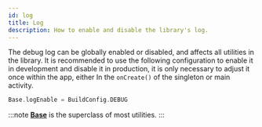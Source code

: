 ```yaml
---
id: log
title: Log
description: How to enable and disable the library's log.
---
```


The debug log can be globally enabled or disabled, and affects all utilities in the library. It is recommended to use the following configuration to
enable it in development and disable it in production, it is only necessary to adjust it once within the app, either In the `onCreate()` of the 
singleton or main activity.
```kotlin
Base.logEnable = BuildConfig.DEBUG
```
:::note
<a href="/reference/-android%20-utils/com.jeovanimartinez.androidutils/-base/index.html" target="_blank"><b>Base</b></a> is the superclass of  most utilities.
:::
